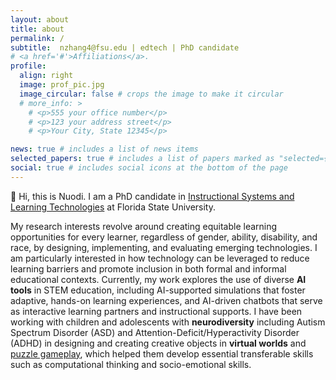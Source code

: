 ```yaml
---
layout: about
title: about
permalink: /
subtitle:  nzhang4@fsu.edu | edtech | PhD candidate
# <a href='#'>Affiliations</a>.
profile:
  align: right
  image: prof_pic.jpg
  image_circular: false # crops the image to make it circular
  # more_info: >
    # <p>555 your office number</p>
    # <p>123 your address street</p>
    # <p>Your City, State 12345</p>

news: true # includes a list of news items
selected_papers: true # includes a list of papers marked as "selected={true}"
social: true # includes social icons at the bottom of the page
---
```


👋 Hi, this is Nuodi. I am a PhD candidate in [Instructional Systems and Learning Technologies](https://cehhs.fsu.edu/islt) at Florida State University. 
<!-- You can check my CV [here](https://nuodiz.github.io/assets/pdf/example_pdf.pdf). -->

My research interests revolve around creating equitable learning opportunities for every learner, regardless of gender, ability, disability, and race,  by designing, implementing, and evaluating emerging technologies. I am particularly interested in how technology can be leveraged to reduce learning barriers and promote inclusion in both formal and informal educational contexts. Currently, my work explores the use of diverse **AI tools** in STEM education, including AI-supported simulations that foster adaptive, hands-on learning experiences, and AI-driven chatbots that serve as interactive learning partners and instructional supports. I have been working with children and adolescents with **neurodiversity** including Autism Spectrum Disorder (ASD) and Attention-Deficit/Hyperactivity Disorder (ADHD) in designing and creating creative objects in **virtual worlds** and [puzzle gameplay](https://www.terc.edu/terc_products/zoombinis/), which helped them develop essential transferable skills such as computational thinking and socio-emotional skills. 
<!-- Write your biography here. Tell the world about yourself. Link to your favorite [123](http://reddit.com). You can put a picture in, too. The code is already in, just name your picture `prof_pic.jpg` and put it in the `img/` folder. -->

<!-- Put your address / P.O. box / other info right below your picture. You can also disable any of these elements by editing `profile` property of the YAML header of your `_pages/about.md`. Edit `_bibliography/papers.bib` and Jekyll will render your [publications page](/al-folio/publications/) automatically. -->

<!-- Link to your social media connections, too. This theme is set up to use [Font Awesome icons](https://fontawesome.com/) and [Academicons](https://jpswalsh.github.io/academicons/), like the ones below. Add your Facebook, Twitter, LinkedIn, Google Scholar, or just disable all of them. -->

